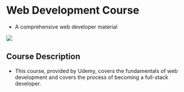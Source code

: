 # Web Development Course
- A comprehensive web developer material


<img src="https://encrypted-tbn0.gstatic.com/images?q=tbn:ANd9GcQVlppTjbANcBa7uxn6CgRCVqIN8PnCXNGbJg&usqp=CAU"/>

## Course Description
- This course, provided by Udemy, covers the fundamentals of web development and covers the process of becoming a full-stack developer. 
